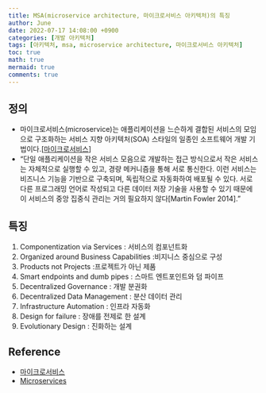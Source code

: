 ```yaml
---
title: MSA(microservice architecture, 마이크로서비스 아키텍처)의 특징
author: June
date: 2022-07-17 14:08:00 +0900
categories: [개발 아키텍처]
tags: [아키텍처, msa, microservice architecture, 마이크로서비스 아키텍처]
toc: true
math: true
mermaid: true
comments: true
---
```

## 정의

- 마이크로서비스(microservice)는 애플리케이션을 느슨하게 결합된 서비스의 모임으로 구조화하는 서비스 지향 아키텍처(SOA) 스타일의 일종인 소프트웨어 개발 기법이다.[[마이크로서비스](https://ko.wikipedia.org/wiki/%EB%A7%88%EC%9D%B4%ED%81%AC%EB%A1%9C%EC%84%9C%EB%B9%84%EC%8A%A4)]
- “단일 애플리케이션을 작은 서비스 모음으로 개발하는 접근 방식으로서 작은 서비스는 자체적으로 실행할 수 있고, 경량 메커니즘을 통해 서로 통신한다. 이런 서비스는 비즈니스 기능을 기반으로 구축되며, 독립적으로 자동화하여 배포될 수 있다. 서로 다른 프로그래밍 언어로 작성되고 다른 데이터 저장 기술을 사용할 수 있기 때문에 이 서비스의 중앙 집중식 관리는 거의 필요하지 않다[Martin Fowler 2014].”

## 특징

1. Componentization via Services
: 서비스의 컴포넌트화
2. Organized around Business Capabilities
:비지니스 중심으로 구성
3. Products not Projects
:프로젝트가 아닌 제품
4. Smart endpoints and dumb pipes
: 스마트 엔트포인트와 덤 파이프
5. Decentralized Governance
: 개발 분권화
6. Decentralized Data Management
: 분산 데이터 관리
7. Infrastructure Automation
: 인프라 자동화
8. Design for failure
: 장애를 전제로 한 설계
9. Evolutionary Design
: 진화하는 설계

## Reference

- [마이크로서비스](https://ko.wikipedia.org/wiki/%EB%A7%88%EC%9D%B4%ED%81%AC%EB%A1%9C%EC%84%9C%EB%B9%84%EC%8A%A4)
- [Microservices](https://martinfowler.com/articles/microservices.html)
